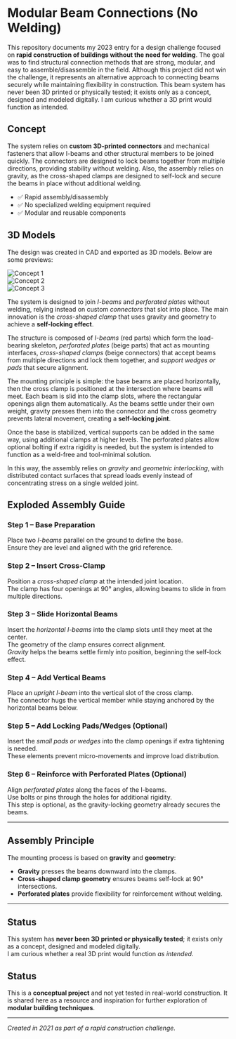 # Modular Beam Connections (No Welding)

This repository documents my 2023 entry for a design challenge focused on **rapid construction of buildings without the need for welding**. The goal was to find structural connection methods that are strong, modular, and easy to assemble/disassemble in the field. Although this project did not win the challenge, it represents an alternative approach to connecting beams securely while maintaining flexibility in construction. This beam system has never been 3D printed or physically tested; it exists only as a concept, designed and modeled digitally. I am curious whether a 3D print would function as intended.

## Concept

The system relies on **custom 3D-printed connectors** and mechanical fasteners that allow I-beams and other structural members to be joined quickly. The connectors are designed to lock beams together from multiple directions, providing stability without welding. Also, the assembly relies on gravity, as the cross-shaped clamps are designed to self-lock and secure the beams in place without additional welding.

- ✅ Rapid assembly/disassembly  
- ✅ No specialized welding equipment required  
- ✅ Modular and reusable components  

## 3D Models

The design was created in CAD and exported as 3D models. Below are some previews:  

![Concept 1](An%20alternative.PNG)  
![Concept 2](Captugggre.PNG)  
![Concept 3](Captuhre.PNG)  







The system is designed to join <i>I-beams</i> and <i>perforated plates</i> without welding, relying instead on custom <i>connectors</i> that slot into place. The main innovation is the <i>cross-shaped clamp</i> that uses gravity and geometry to achieve a <b>self-locking effect</b>.  

The structure is composed of <i>I-beams</i> (red parts) which form the load-bearing skeleton, <i>perforated plates</i> (beige parts) that act as mounting interfaces, <i>cross-shaped clamps</i> (beige connectors) that accept beams from multiple directions and lock them together, and <i>support wedges or pads</i> that secure alignment.  

The mounting principle is simple: the base beams are placed horizontally, then the cross clamp is positioned at the intersection where beams will meet. Each beam is slid into the clamp slots, where the rectangular openings align them automatically. As the beams settle under their own weight, gravity presses them into the connector and the cross geometry prevents lateral movement, creating a <b>self-locking joint</b>.  

Once the base is stabilized, vertical supports can be added in the same way, using additional clamps at higher levels. The perforated plates allow optional bolting if extra rigidity is needed, but the system is intended to function as a weld-free and tool-minimal solution.  

In this way, the assembly relies on <i>gravity</i> and <i>geometric interlocking</i>, with distributed contact surfaces that spread loads evenly instead of concentrating stress on a single welded joint.  






## Exploded Assembly Guide  

### <b>Step 1 – Base Preparation</b>  
Place two <i>I-beams</i> parallel on the ground to define the base.  
Ensure they are level and aligned with the grid reference.  

### <b>Step 2 – Insert Cross-Clamp</b>  
Position a <i>cross-shaped clamp</i> at the intended joint location.  
The clamp has four openings at 90° angles, allowing beams to slide in from multiple directions.  

### <b>Step 3 – Slide Horizontal Beams</b>  
Insert the <i>horizontal I-beams</i> into the clamp slots until they meet at the center.  
The geometry of the clamp ensures correct alignment.  
<i>Gravity</i> helps the beams settle firmly into position, beginning the self-lock effect.  

### <b>Step 4 – Add Vertical Beams</b>  
Place an <i>upright I-beam</i> into the vertical slot of the cross clamp.  
The connector hugs the vertical member while staying anchored by the horizontal beams below.  

### <b>Step 5 – Add Locking Pads/Wedges (Optional)</b>  
Insert the <i>small pads or wedges</i> into the clamp openings if extra tightening is needed.  
These elements prevent micro-movements and improve load distribution.  

### <b>Step 6 – Reinforce with Perforated Plates (Optional)</b>  
Align <i>perforated plates</i> along the faces of the I-beams.  
Use bolts or pins through the holes for additional rigidity.  
This step is optional, as the gravity-locking geometry already secures the beams.  

---

## Assembly Principle  

The mounting process is based on <b>gravity</b> and <b>geometry</b>:  
- <b>Gravity</b> presses the beams downward into the clamps.  
- <b>Cross-shaped clamp geometry</b> ensures beams self-lock at 90° intersections.  
- <b>Perforated plates</b> provide flexibility for reinforcement without welding.  

---

## Status  

This system has <b>never been 3D printed or physically tested</b>; it exists only as a concept, designed and modeled digitally.  
I am curious whether a real 3D print would function <i>as intended</i>.  



## Status

This is a **conceptual project** and not yet tested in real-world construction. It is shared here as a resource and inspiration for further exploration of **modular building techniques**.  

---
*Created in 2021 as part of a rapid construction challenge.*

